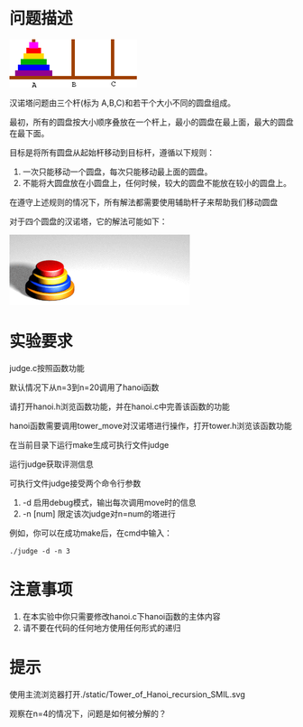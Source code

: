 # 问题描述

![](./statics/hano_init.gif)

汉诺塔问题由三个杆(标为 A,B,C)和若干个大小不同的圆盘组成。

最初，所有的圆盘按大小顺序叠放在一个杆上，最小的圆盘在最上面，最大的圆盘在最下面。

目标是将所有圆盘从起始杆移动到目标杆，遵循以下规则：

1. 一次只能移动一个圆盘，每次只能移动最上面的圆盘。
2. 不能将大圆盘放在小圆盘上，任何时候，较大的圆盘不能放在较小的圆盘上。

在遵守上述规则的情况下，所有解法都需要使用辅助杆子来帮助我们移动圆盘

对于四个圆盘的汉诺塔，它的解法可能如下：

![](./statics/Tower_of_Hanoi_4_solution.gif)

# 实验要求

judge.c按照函数功能

默认情况下从n=3到n=20调用了hanoi函数

请打开hanoi.h浏览函数功能，并在hanoi.c中完善该函数的功能

hanoi函数需要调用tower_move对汉诺塔进行操作，打开tower.h浏览该函数功能

在当前目录下运行make生成可执行文件judge

运行judge获取评测信息

可执行文件judge接受两个命令行参数

1. -d 启用debug模式，输出每次调用move时的信息
2. -n [num] 限定该次judge对n=num的塔进行

例如，你可以在成功make后，在cmd中输入：

```
./judge -d -n 3
```

# 注意事项

1. 在本实验中你只需要修改hanoi.c下hanoi函数的主体内容
2. 请不要在代码的任何地方使用任何形式的递归

# 提示

使用主流浏览器打开./static/Tower_of_Hanoi_recursion_SMIL.svg

观察在n=4的情况下，问题是如何被分解的？